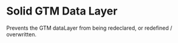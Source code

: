 # Solid GTM Data Layer

Prevents the GTM dataLayer from being redeclared, or redefined / overwritten.
